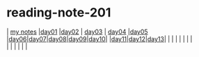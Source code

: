 # reading-note-201



| [my notes](reading-01.md)  |[day01](class-01.md)   |[day02](class-02.md)   |  [day03](class-03.md) |  [day04](class-04.md) |[day05](class-05.md)
|[day06](class-06.md)|[day07](class-07.md)|[day08](class-08.md)|[day09](class-09.md)|[day10](class-10.md)|
|[day11](class-11.md)|[day12](class-12.md)|[day13](class-13.md)|   |   |
|   |   |   |   |  
|   |   |   |   |   |
